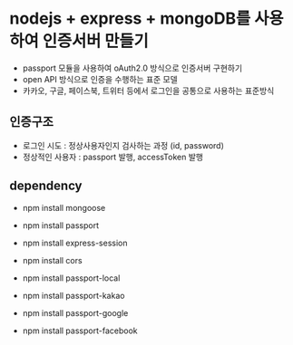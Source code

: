 # nodejs + express + mongoDB를 사용하여 인증서버 만들기

- passport 모듈을 사용하여 oAuth2.0 방식으로 인증서버 구현하기
- open API 방식으로 인증을 수행하는 표준 모델
- 카카오, 구글, 페이스북, 트위터 등에서 로그인을 공통으로 사용하는 표준방식

## 인증구조

- 로그인 시도 : 정상사용자인지 검사하는 과정 (id, password)
- 정상적인 사용자 : passport 발행, accessToken 발행

## dependency

- npm install mongoose
- npm install passport
- npm install express-session
- npm install cors
- npm install passport-local

- npm install passport-kakao
- npm install passport-google
- npm install passport-facebook
